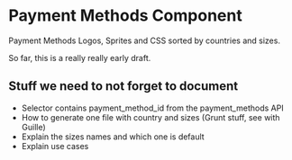 Payment Methods Component
=========================

Payment Methods Logos, Sprites and CSS sorted by countries and sizes.

So far, this is a really really early draft. 


## Stuff we need to not forget to document

- Selector contains payment_method_id from the payment_methods API
- How to generate one file with country and sizes (Grunt stuff, see with Guille)
- Explain the sizes names and which one is default
- Explain use cases

